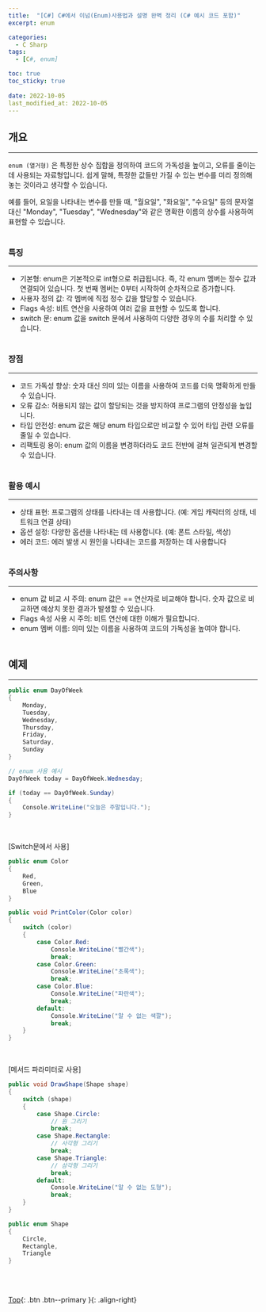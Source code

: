 ```yaml
---
title:  "[C#] C#에서 이넘(Enum)사용법과 설명 완벽 정리 (C# 예시 코드 포함)"
excerpt: enum

categories:
  - C Sharp
tags:
  - [C#, enum]

toc: true
toc_sticky: true
 
date: 2022-10-05
last_modified_at: 2022-10-05
---
```


## 개요
---
```enum (열거형)``` 은 특정한 상수 집합을 정의하여 코드의 가독성을 높이고, 오류를 줄이는 데 사용되는 자료형입니다. 쉽게 말해, 특정한 값들만 가질 수 있는 변수를 미리 정의해 놓는 것이라고 생각할 수 있습니다.<br> 

예를 들어, 요일을 나타내는 변수를 만들 때, "월요일", "화요일", "수요일" 등의 문자열 대신 "Monday", "Tuesday", "Wednesday"와 같은 명확한 이름의 상수를 사용하여 표현할 수 있습니다.<br><br> 


### 특징
---
* 기본형: enum은 기본적으로 int형으로 취급됩니다. 즉, 각 enum 멤버는 정수 값과 연결되어 있습니다. 첫 번째 멤버는 0부터 시작하여 순차적으로 증가합니다.
* 사용자 정의 값: 각 멤버에 직접 정수 값을 할당할 수 있습니다.
* Flags 속성: 비트 연산을 사용하여 여러 값을 표현할 수 있도록 합니다.
* switch 문: enum 값을 switch 문에서 사용하여 다양한 경우의 수를 처리할 수 있습니다.
<br><br>

### 장점
---
* 코드 가독성 향상: 숫자 대신 의미 있는 이름을 사용하여 코드를 더욱 명확하게 만들 수 있습니다.
* 오류 감소: 허용되지 않는 값이 할당되는 것을 방지하여 프로그램의 안정성을 높입니다.
* 타입 안전성: enum 값은 해당 enum 타입으로만 비교할 수 있어 타입 관련 오류를 줄일 수 있습니다.
* 리팩토링 용이: enum 값의 이름을 변경하더라도 코드 전반에 걸쳐 일관되게 변경할 수 있습니다.
<br><br>

### 활용 예시
---
* 상태 표현: 프로그램의 상태를 나타내는 데 사용합니다. (예: 게임 캐릭터의 상태, 네트워크 연결 상태)
* 옵션 설정: 다양한 옵션을 나타내는 데 사용합니다. (예: 폰트 스타일, 색상)
* 에러 코드: 에러 발생 시 원인을 나타내는 코드를 저장하는 데 사용합니다
<br><br>

### 주의사항
---
* enum 값 비교 시 주의: enum 값은 == 연산자로 비교해야 합니다. 숫자 값으로 비교하면 예상치 못한 결과가 발생할 수 있습니다.
* Flags 속성 사용 시 주의: 비트 연산에 대한 이해가 필요합니다.
* enum 멤버 이름: 의미 있는 이름을 사용하여 코드의 가독성을 높여야 합니다.
<br><br>

## 예제
--- 

```c#
public enum DayOfWeek
{
    Monday,
    Tuesday,
    Wednesday,
    Thursday,
    Friday,
    Saturday,
    Sunday
}

// enum 사용 예시
DayOfWeek today = DayOfWeek.Wednesday;

if (today == DayOfWeek.Sunday)
{
    Console.WriteLine("오늘은 주말입니다.");
}
```
<br>

[Switch문에서 사용]
```c#
public enum Color
{
    Red,
    Green,
    Blue
}

public void PrintColor(Color color)
{
    switch (color)
    {
        case Color.Red:
            Console.WriteLine("빨간색");
            break;
        case Color.Green:
            Console.WriteLine("초록색");
            break;
        case Color.Blue:
            Console.WriteLine("파란색");
            break;
        default:
            Console.WriteLine("알 수 없는 색깔");
            break;
    }
}
```
<br>

[메서드 파라미터로 사용]
```c#
public void DrawShape(Shape shape)
{
    switch (shape)
    {
        case Shape.Circle:
            // 원 그리기
            break;
        case Shape.Rectangle:
            // 사각형 그리기
            break;
        case Shape.Triangle:
            // 삼각형 그리기
            break;
        default:
            Console.WriteLine("알 수 없는 도형");
            break;
    }
}

public enum Shape
{
    Circle,
    Rectangle,
    Triangle
}
```
<br><br>

[Top](#){: .btn .btn--primary }{: .align-right}